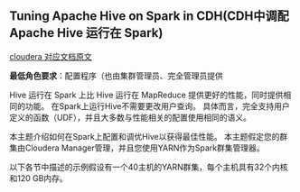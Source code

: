 Tuning Apache Hive on Spark in CDH(CDH中调配 Apache Hive 运行在 Spark)
----
[cloudera 对应文档原文](https://www.cloudera.com/documentation/enterprise/5-16-x/topics/admin_hos_tuning.html)

**最低角色要求**：配置程序（也由集群管理员、完全管理员提供

Hive 运行在 Spark 上比 Hive 运行在 MapReduce 提供更好的性能，同时提供相同的功能。 在Spark上运行Hive不需要更改用户查询。 
具体而言，完全支持用户定义的函数（UDF），并且大多数与性能相关的配置使用相同的语义。

本主题介绍如何在Spark上配置和调优Hive以获得最佳性能。 本主题假定您的群集由Cloudera Manager管理，并且您使用YARN作为Spark群集管理器。

以下各节中描述的示例假设有一个40主机的YARN群集，每个主机具有32个内核和120 GB内存。



